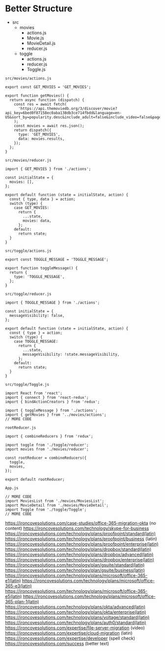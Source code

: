 # Better Structure
* src
    - movies
        + actions.js
        + Movie.js
        + MovieDetail.js
        + reducer.js
    - toggle
        + actions.js
        + reducer.js
        + Toggle.js

`src/movies/actions.js`

```
export const GET_MOVIES = 'GET_MOVIES';

export function getMovies() {
  return async function (dispatch) {
    const res = await fetch(
      'https://api.themoviedb.org/3/discover/movie?api_key=6bed0f87158ec0aba138db3ce714fbdd&language=en-US&sort_by=popularity.desc&include_adult=false&include_video=false&page=1',
    );
    const movies = await res.json();
    return dispatch({
      type: 'GET_MOVIES',
      data: movies.results,
    });
  };
}
```

`src/movies/reducer.js`

```
import { GET_MOVIES } from './actions';

const initialState = {
  movies: [],
};

export default function (state = initialState, action) {
  const { type, data } = action;
  switch (type) {
    case GET_MOVIES:
      return {
        ...state,
        movies: data,
      };
    default:
      return state;
  }
}
```

`src/toggle/actions.js`

```
export const TOGGLE_MESSAGE = 'TOGGLE_MESSAGE';

export function toggleMessage() {
  return {
    type: 'TOGGLE_MESSAGE',
  };
}
```

`src/toggle/reducer.js`

```
import { TOGGLE_MESSAGE } from './actions';

const initialState = {
  messageVisibility: false,
};

export default function (state = initialState, action) {
  const { type } = action;
  switch (type) {
    case TOGGLE_MESSAGE:
      return {
        ...state,
        messageVisibility: !state.messageVisibility,
      };
    default:
      return state;
  }
}
```

`src/toggle/Toggle.js`

```
import React from 'react';
import { connect } from 'react-redux';
import { bindActionCreators } from 'redux';

import { toggleMessage } from './actions';
import { getMovies } from '../movies/actions';
// MORE CODE
```

`rootReducer.js`

```
import { combineReducers } from 'redux';

import toggle from './toggle/reducer';
import movies from './movies/reducer';

const rootReducer = combineReducers({
  toggle,
  movies,
});

export default rootReducer;
```

`App.js`

```
// MORE CODE
import MoviesList from './movies/MoviesList';
import MovieDetail from './movies/MovieDetail';
import Toggle from './toggle/Toggle';
// MORE CODE
```

https://ironcovesolutions.com/case-studies/office-365-migration-okta (no content)
https://ironcovesolutions.com/technology/skype-for-business
https://ironcovesolutions.com/technology/plans/proofpoint/standard(latin)
https://ironcovesolutions.com/technology/plans/proofpoint/business (latin)
https://ironcovesolutions.com/technology/plans/proofpoint/enterprise(latin)
https://ironcovesolutions.com/technology/plans/dropbox/standard(latin)
https://ironcovesolutions.com/technology/plans/dropbox/advanced(latin)
https://ironcovesolutions.com/technology/plans/dropbox/enterprise(latin)
https://ironcovesolutions.com/technology/plan/gsuite/standard(latin)
https://ironcovesolutions.com/technology/plan/gsuite/business(latin)
https://ironcovesolutions.com/technology/plans/microsoft/office-365-e1(latin)
https://ironcovesolutions.com/technology/plans/microsoft/office-365-e3(latin)
https://ironcovesolutions.com/technology/plans/microsoft/office-365-e5(latin)
https://ironcovesolutions.com/technology/plans/microsoft/office-365-plan-1(latin)
https://ironcovesolutions.com/technology/plans/okta/advanced(latin)
https://ironcovesolutions.com/technology/plans/okta/enterprise(latin)
https://ironcovesolutions.com/technology/plans/voltage/standard(latin)
https://ironcovesolutions.com/technology/plans/auth0/standard(latin)
https://ironcovesolutions.com/expertise/file-server-migration (video)
https://ironcovesolutions.com/expertise/cloud-migration (latin)
https://ironcovesolutions.com/expertise/developer (spell check)
https://ironcovesolutions.com/success (better text)

